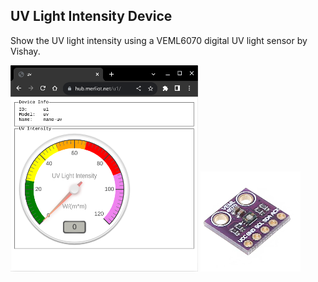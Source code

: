 ## UV Light Intensity Device

Show the UV light intensity using a VEML6070 digital UV light sensor by Vishay.

![](images/view.webp) ![](images/veml6070.webp)


